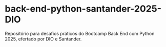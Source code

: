 # back-end-python-santander-2025-DIO
Repositório para desafios práticos do Bootcamp Back End com Python 2025, efertado por DIO e Santander.
